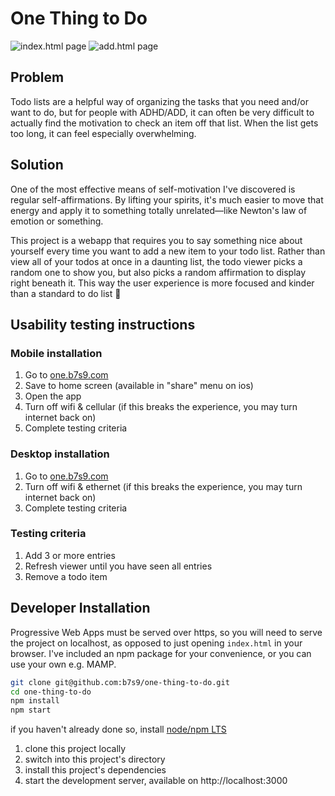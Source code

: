 # One Thing to Do

![index.html page](https://user-images.githubusercontent.com/19176695/94201425-f73a7700-fe89-11ea-84aa-aeb611f2e8c4.png)
![add.html page](https://user-images.githubusercontent.com/19176695/94201428-f9043a80-fe89-11ea-9410-994ac2cd5500.png)

## Problem

Todo lists are a helpful way of organizing the tasks that you need and/or want to do, but for people with ADHD/ADD, it can often be very difficult to actually find the motivation to check an item off that list. When the list gets too long, it can feel especially overwhelming.

## Solution

One of the most effective means of self-motivation I've discovered is regular self-affirmations. By lifting your spirits, it's much easier to move that energy and apply it to something totally unrelated—like Newton's law of emotion or something.

This project is a webapp that requires you to say something nice about yourself every time you want to add a new item to your todo list. Rather than view all of your todos at once in a daunting list, the todo viewer picks a random one to show you, but also picks a random affirmation to display right beneath it. This way the user experience is more focused and kinder than a standard to do list 💚

## Usability testing instructions

### Mobile installation

1. Go to [one.b7s9.com](https://one.b7s9.com)
1. Save to home screen (available in "share" menu on ios)
1. Open the app
1. Turn off wifi & cellular (if this breaks the experience, you may turn internet back on)
1. Complete testing criteria

### Desktop installation

1. Go to [one.b7s9.com](https://one.b7s9.com)
1. Turn off wifi & ethernet (if this breaks the experience, you may turn internet back on)
1. Complete testing criteria

### Testing criteria

1. Add 3 or more entries
1. Refresh viewer until you have seen all entries
1. Remove a todo item

## Developer Installation

Progressive Web Apps must be served over https, so you will need to serve the project on localhost, as opposed to just opening `index.html` in your browser. I've included an npm package for your convenience, or you can use your own e.g. MAMP.

```bash
git clone git@github.com:b7s9/one-thing-to-do.git
cd one-thing-to-do
npm install
npm start
```

if you haven't already done so, install [node/npm LTS](https://nodejs.org/en/)

1. clone this project locally
1. switch into this project's directory
1. install this project's dependencies
1. start the development server, available on http://localhost:3000
